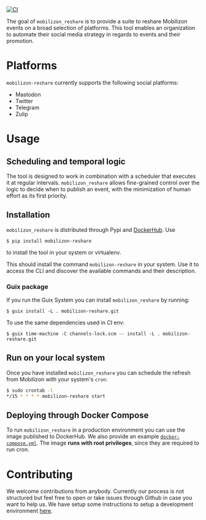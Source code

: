 [![CI](https://github.com/Tech-Workers-Coalition-Italia/mobilizon-reshare/actions/workflows/main.yml/badge.svg?branch=master)](https://github.com/Tech-Workers-Coalition-Italia/mobilizon-reshare/actions/workflows/main.yml)

The goal of `mobilizon_reshare` is to provide a suite to reshare Mobilizon events on a broad selection of platforms. This
tool enables an organization to automate their social media strategy in regards
to events and their promotion. 

# Platforms

`mobilizon-reshare` currently supports the following social platforms:

- Mastodon
- Twitter
- Telegram
- Zulip

# Usage

## Scheduling and temporal logic

The tool is designed to work in combination with a scheduler that executes it at
regular intervals. `mobilizon_reshare` allows fine-grained control over the logic to decide when
to publish an event, with the minimization of human effort as its first priority.

## Installation

`mobilizon_reshare` is distributed through Pypi and [DockerHub](https://hub.docker.com/r/fishinthecalculator/mobilizon-reshare). Use

```shell
$ pip install mobilizon-reshare
```

to install the tool in your system or virtualenv.

This should install the command `mobilizon-reshare` in your system. Use it to access the CLI and discover the available
commands and their description.

### Guix package

If you run the Guix System you can install `mobilizon_reshare` by running:

``` shell
$ guix install -L . mobilizon-reshare.git
```

To use the same dependencies used in CI env:

``` shell
$ guix time-machine -C channels-lock.scm -- install -L . mobilizon-reshare.git
```

## Run on your local system

Once you have installed `mobilizon_reshare` you can schedule the refresh from Mobilizon with your system's `cron`:

```bash
$ sudo crontab -l
*/15 * * * * mobilizon-reshare start
```

## Deploying through Docker Compose

To run `mobilizon_reshare` in a production environment you can use the image published to DockerHub. We also provide an example [`docker-compose.yml`](https://github.com/Tech-Workers-Coalition-Italia/mobilizon-reshare/blob/master/docker-compose.yml).
The image **runs with root privileges**, since they are required to run cron.

# Contributing

We welcome contributions from anybody. Currently our process is not structured but feel free to open or take issues through Github in case you want to help us. We have setup some instructions to setup a development environment [here](https://github.com/Tech-Workers-Coalition-Italia/mobilizon-reshare/blob/master/doc/contributing.md).

